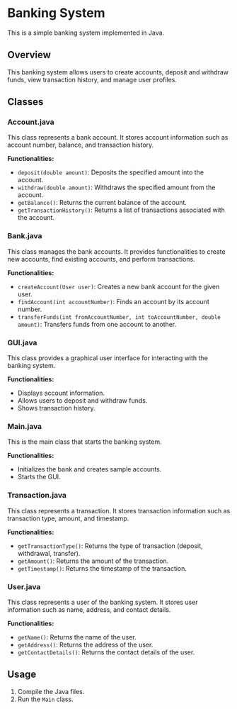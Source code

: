 # Banking System

This is a simple banking system implemented in Java.

## Overview

This banking system allows users to create accounts, deposit and withdraw funds, view transaction history, and manage user profiles.

## Classes

### Account.java

This class represents a bank account. It stores account information such as account number, balance, and transaction history.

**Functionalities:**

*   `deposit(double amount)`: Deposits the specified amount into the account.
*   `withdraw(double amount)`: Withdraws the specified amount from the account.
*   `getBalance()`: Returns the current balance of the account.
*   `getTransactionHistory()`: Returns a list of transactions associated with the account.

### Bank.java

This class manages the bank accounts. It provides functionalities to create new accounts, find existing accounts, and perform transactions.

**Functionalities:**

*   `createAccount(User user)`: Creates a new bank account for the given user.
*   `findAccount(int accountNumber)`: Finds an account by its account number.
*   `transferFunds(int fromAccountNumber, int toAccountNumber, double amount)`: Transfers funds from one account to another.

### GUI.java

This class provides a graphical user interface for interacting with the banking system.

**Functionalities:**

*   Displays account information.
*   Allows users to deposit and withdraw funds.
*   Shows transaction history.

### Main.java

This is the main class that starts the banking system.

**Functionalities:**

*   Initializes the bank and creates sample accounts.
*   Starts the GUI.

### Transaction.java

This class represents a transaction. It stores transaction information such as transaction type, amount, and timestamp.

**Functionalities:**

*   `getTransactionType()`: Returns the type of transaction (deposit, withdrawal, transfer).
*   `getAmount()`: Returns the amount of the transaction.
*   `getTimestamp()`: Returns the timestamp of the transaction.

### User.java

This class represents a user of the banking system. It stores user information such as name, address, and contact details.

**Functionalities:**

*   `getName()`: Returns the name of the user.
*   `getAddress()`: Returns the address of the user.
*   `getContactDetails()`: Returns the contact details of the user.

## Usage

1.  Compile the Java files.
2.  Run the `Main` class.
